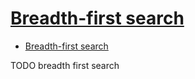 # [Breadth-first search](https://en.wikipedia.org/wiki/Breadth-first_search)

- [Breadth-first search](#breadth-first-search)









TODO breadth first search